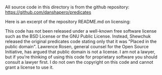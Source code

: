 All source code in this directory is from the github repository: https://github.com/danshapero/predicates

Here is an excerpt of the repository README.md on licensing:

This code has not been released under a well-known free software license such as the BSD License or the GNU Public License. Instead, Shewchuk released the original predicates code stating only that it was "Placed in the public domain". Lawrence Rosen, general counsel for the Open Source Initiative, has argued that public domain is not a license. I am not a lawyer, but if you're thinking of using this code for proprietary software you should consult a lawyer first. I do not own the copyright on this code and cannot grant a license to use it.
